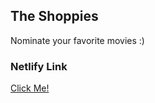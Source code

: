 ## The Shoppies

Nominate your favorite movies :)

### Netlify Link

[Click Me!](https://infallible-mcnulty-a54377.netlify.app)
